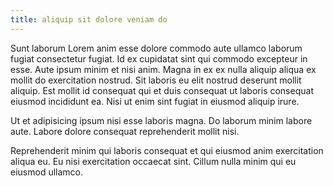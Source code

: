 ```yaml
---
title: aliquip sit dolore veniam do
---
```


Sunt laborum Lorem anim esse dolore commodo aute ullamco laborum fugiat consectetur fugiat. Id ex cupidatat sint qui commodo excepteur in esse. Aute ipsum minim et nisi anim. Magna in ex ex nulla aliquip aliqua ex mollit do exercitation nostrud. Sit laboris eu elit nostrud deserunt mollit aliquip. Est mollit id consequat qui et duis consequat ut laboris consequat eiusmod incididunt ea. Nisi ut enim sint fugiat in eiusmod aliquip irure.

Ut et adipisicing ipsum nisi esse laboris magna. Do laborum minim labore aute. Labore dolore consequat reprehenderit mollit nisi.

Reprehenderit minim qui laboris consequat et qui eiusmod anim exercitation aliqua eu. Eu nisi exercitation occaecat sint. Cillum nulla minim qui eu eiusmod ullamco.